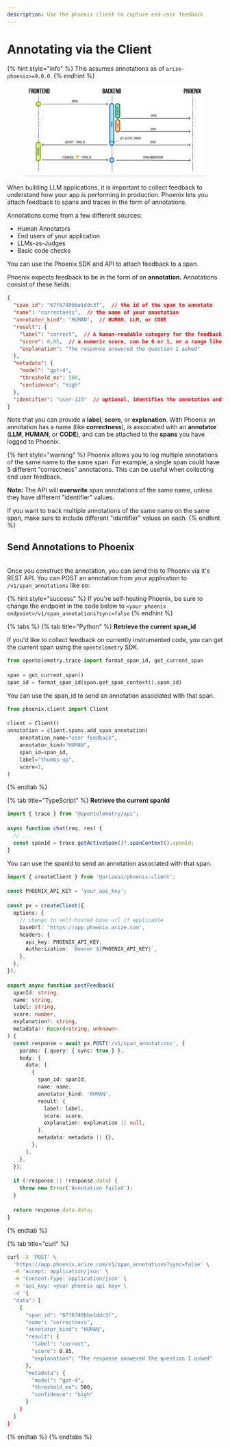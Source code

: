 ```yaml
---
description: Use the phoenix client to capture end-user feedback
---
```


# Annotating via the Client

{% hint style="info" %}
This assumes annotations as of `arize-phoenix>=9.0.0`.
{% endhint %}

<figure><img src="../../../.gitbook/assets/feedback_flow.png" alt=""><figcaption></figcaption></figure>

When building LLM applications, it is important to collect feedback to understand how your app is performing in production. Phoenix lets you attach feedback to spans and traces in the form of annotations.

Annotations come from a few different sources:

* Human Annotators
* End users of your application
* LLMs-as-Judges
* Basic code checks

You can use the Phoenix SDK and API to attach feedback to a span.

Phoenix expects feedback to be in the form of an **annotation.** Annotations consist of these fields:

```json
{
  "span_id": "67f6740bbe1ddc3f",  // the id of the span to annotate
  "name": "correctness",  // the name of your annotation
  "annotator_kind": "HUMAN",  // HUMAN, LLM, or CODE
  "result": {
    "label": "correct",  // A human-readable category for the feedback
    "score": 0.85,  // a numeric score, can be 0 or 1, or a range like 0 to 100
    "explanation": "The response answered the question I asked"
  },
  "metadata": {
    "model": "gpt-4",
    "threshold_ms": 500,
    "confidence": "high"
  },
  "identifier": "user-123"  // optional, identifies the annotation and enables upserts
}
```

Note that you can provide a **label**, **score**, or **explanation**. With Phoenix an annotation has a name (like **correctness**), is associated with an **annotator** (**LLM**, **HUMAN**, or **CODE**), and can be attached to the **spans** you have logged to Phoenix.

{% hint style="warning" %}
Phoenix allows you to log multiple annotations of the same name to the same span. For example, a single span could have 5 different "correctness" annotations. This can be useful when collecting end user feedback.

**Note:** The API will **overwrite** span annotations of the same name, unless they have different "identifier" values.

If you want to track multiple annotations of the same name on the same span, make sure to include different "identifier" values on each.
{% endhint %}

## Send Annotations to Phoenix

\
Once you construct the annotation, you can send this to Phoenix via it's REST API. You can POST an annotation from your application to `/v1/span_annotations` like so:

{% hint style="success" %}
If you're self-hosting Phoenix, be sure to change the endpoint in the code below to `<your phoenix endpoint>/v1/span_annotations?sync=false`
{% endhint %}

{% tabs %}
{% tab title="Python" %}
**Retrieve the current span\_id**

If you'd like to collect feedback on currently instrumented code, you can get the current span using the `opentelemetry` SDK.

```python
from opentelemetry.trace import format_span_id, get_current_span

span = get_current_span()
span_id = format_span_id(span.get_span_context().span_id)
```

You can use the span\_id to send an annotation associated with that span.

```python
from phoenix.client import Client

client = Client()
annotation = client.spans.add_span_annotation(
    annotation_name="user feedback",
    annotator_kind="HUMAN",
    span_id=span_id,
    label="thumbs-up",
    score=1,
)
```
{% endtab %}

{% tab title="TypeScript" %}
**Retrieve the current spanId**

```typescript
import { trace } from "@opentelemetry/api";

async function chat(req, res) {
  // ...
  const spanId = trace.getActiveSpan()?.spanContext().spanId;
}
```

You can use the spanId to send an annotation associated with that span.

```typescript
import { createClient } from '@arizeai/phoenix-client';

const PHOENIX_API_KEY = 'your_api_key';

const px = createClient({
  options: {
    // change to self-hosted base url if applicable
    baseUrl: 'https://app.phoenix.arize.com',
    headers: {
      api_key: PHOENIX_API_KEY,
      Authorization: `Bearer ${PHOENIX_API_KEY}`,
    },
  },
});

export async function postFeedback(
  spanId: string,
  name: string,
  label: string,
  score: number,
  explanation?: string,
  metadata?: Record<string, unknown>
) {
  const response = await px.POST('/v1/span_annotations', {
    params: { query: { sync: true } },
    body: {
      data: [
        {
          span_id: spanId,
          name: name,
          annotator_kind: 'HUMAN',
          result: {
            label: label,
            score: score,
            explanation: explanation || null,
          },
          metadata: metadata || {},
        },
      ],
    },
  });

  if (!response || !response.data) {
    throw new Error('Annotation failed');
  }

  return response.data.data;
}
```
{% endtab %}

{% tab title="curl" %}
```bash
curl -X 'POST' \
  'https://app.phoenix.arize.com/v1/span_annotations?sync=false' \
  -H 'accept: application/json' \
  -H 'Content-Type: application/json' \
  -H 'api_key: <your phoenix api key> \
  -d '{
  "data": [
    {
      "span_id": "67f6740bbe1ddc3f",
      "name": "correctness",
      "annotator_kind": "HUMAN",
      "result": {
        "label": "correct",
        "score": 0.85,
        "explanation": "The response answered the question I asked"
      },
      "metadata": {
        "model": "gpt-4",
        "threshold_ms": 500,
        "confidence": "high"
      }
    }
  ]
}'
```
{% endtab %}
{% endtabs %}
